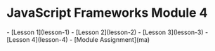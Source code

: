 # JavaScript Frameworks Module 4

<div class="menu" markdown="1">
- [Lesson 1](lesson-1)
- [Lesson 2](lesson-2)
- [Lesson 3](lesson-3)
- [Lesson 4](lesson-4)
- [Module Assignment](ma)
</div>